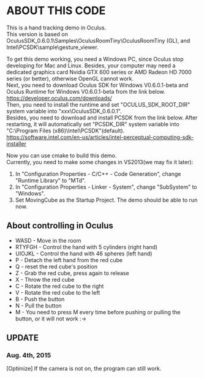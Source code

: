 ABOUT THIS CODE
=======
This is a hand tracking demo in Oculus.  
This version is based on OculusSDK_0.6.0.1\Samples\OculusRoomTiny\OculusRoomTiny (GL), and Intel\PCSDK\sample\gesture_viewer.

To get this demo working, you need a Windows PC, since Oculus stop developing for Mac and Linux. Besides, your computer may need a dedicated graphics card Nvidia GTX 600 series or AMD Radeon HD 7000 series (or better), otherwise OpenGL cannot work.  
Next, you need to download Oculus SDK for Windows V0.6.0.1-beta and Oculus Runtime for Windows V0.6.0.1-beta from the link below.  
https://developer.oculus.com/downloads/  
Then, you need to install the runtime and set "OCULUS_SDK_ROOT_DIR" system variable into "xxx\OculusSDK_0.6.0.1".  
Besides, you need to download and install PCSDK from the link below. After restarting, it will automatically set "PCSDK_DIR" system variable into "C:\Program Files (x86)\Intel\PCSDK\"(default).  
https://software.intel.com/en-us/articles/intel-perceptual-computing-sdk-installer

Now you can use cmake to build this demo.  
Currently, you need to make some changes in VS2013(we may fix it later):  
  1. In "Configuration Properties - C/C++ - Code Generation", change "Runtime Library" to "MTd".
  2. In "Configuration Properties - Linker - System", change "SubSystem" to "Windows".
  3. Set MovingCube as the Startup Project.
The demo should be able to run now.

About controlling in Oculus
-------
  * WASD - Move in the room  
  * RTYFGH - Control the hand with 5 cylinders (right hand)  
  * UIOJKL - Control the hand with 46 spheres (left hand)  
  * P - Detach the left hand from the red cube
  * Q - reset the red cube's position
  * Z - Grab the red cube, press again to release
  * X - Throw the red cube
  * C - Rotate the red cube to the right
  * V - Rotate the red cube to the left
  * B - Push the button
  * N - Pull the button
  * M - You need to press M every time before pushing or pulling the button, or it will not work :->

UPDATE
-------
### Aug. 4th, 2015
[Optimize] If the camera is not on, the program can still work.